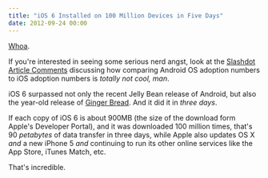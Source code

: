 ```yaml
---
title: "iOS 6 Installed on 100 Million Devices in Five Days"
date: 2012-09-24 00:00
---
```


<p><a href="http://www.apple.com/pr/library/2012/09/24iPhone-5-First-Weekend-Sales-Top-Five-Million.html">Whoa</a>.</p>

<p>If you're interested in seeing some serious nerd angst, look at the <a href="http://apple.slashdot.org/story/12/09/23/0036246/ios-6-adoption-tops-25-after-just-48-hours">Slashdot Article Comments</a> discussing how comparing Android OS adoption numbers to iOS adoption numbers is <em>totally not cool, man</em>. </p>

<p>iOS 6 surpassed not only the recent Jelly Bean release of Android, but also the year-old release of <a href="http://www.informationweek.com/development/mobility/android-40-ice-cream-sandwich-adoption-j/240004808">Ginger Bread</a>. And it did it in <em>three days</em>. </p>

<p>If each copy of iOS 6 is about 900MB (the size of the download form Apple's Developer Portal), and it was downloaded 100 million times, that's 90 <em>petabytes</em> of data transfer in three days, while Apple also updates OS X <em>and</em> a new iPhone 5 <em>and</em> continuing to run its other online services like the App Store, iTunes Match, etc. </p>

<p>That's incredible. </p>

<!-- more -->

